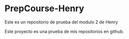 # PrepCourse-Henry
Este es un repositorio de prueba del modulo 2 de Henry


Este proyecto es una prueba de mis repositorios en github.